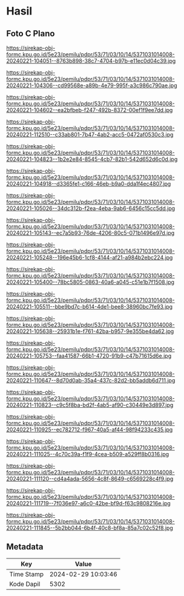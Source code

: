 # Hasil

## Foto C Plano

https://sirekap-obj-formc.kpu.go.id/5e23/pemilu/pdpr/53/71/03/10/14/5371031014008-20240221-104051--8763b898-38c7-4704-b97b-e11ec0d04c39.jpg

https://sirekap-obj-formc.kpu.go.id/5e23/pemilu/pdpr/53/71/03/10/14/5371031014008-20240221-104306--cd99568e-a89b-4e79-995f-a3c986c790ae.jpg

https://sirekap-obj-formc.kpu.go.id/5e23/pemilu/pdpr/53/71/03/10/14/5371031014008-20240221-104602--ea2bfbeb-f247-492b-8372-00ef1f9ee7dd.jpg

https://sirekap-obj-formc.kpu.go.id/5e23/pemilu/pdpr/53/71/03/10/14/5371031014008-20240221-112510--c33ab801-7b47-4ab2-acc5-0472af0530c3.jpg

https://sirekap-obj-formc.kpu.go.id/5e23/pemilu/pdpr/53/71/03/10/14/5371031014008-20240221-104823--1b2e2e84-8545-4cb7-82b1-542d652d6c0d.jpg

https://sirekap-obj-formc.kpu.go.id/5e23/pemilu/pdpr/53/71/03/10/14/5371031014008-20240221-104918--d3365fe1-c166-46eb-b9a0-dda1f4ec4807.jpg

https://sirekap-obj-formc.kpu.go.id/5e23/pemilu/pdpr/53/71/03/10/14/5371031014008-20240221-105026--34dc312b-f2ea-4eba-9ab6-6456c15cc5dd.jpg

https://sirekap-obj-formc.kpu.go.id/5e23/pemilu/pdpr/53/71/03/10/14/5371031014008-20240221-105143--ec7a5b93-76de-4206-80c5-071b1496e97d.jpg

https://sirekap-obj-formc.kpu.go.id/5e23/pemilu/pdpr/53/71/03/10/14/5371031014008-20240221-105248--196e45b6-1cf8-4144-af21-a984b2ebc224.jpg

https://sirekap-obj-formc.kpu.go.id/5e23/pemilu/pdpr/53/71/03/10/14/5371031014008-20240221-105400--78bc5805-0863-40a6-a045-c51e1b7f1508.jpg

https://sirekap-obj-formc.kpu.go.id/5e23/pemilu/pdpr/53/71/03/10/14/5371031014008-20240221-105511--bbe9bd7c-b614-4de1-bee8-38960bc7fe93.jpg

https://sirekap-obj-formc.kpu.go.id/5e23/pemilu/pdpr/53/71/03/10/14/5371031014008-20240221-105638--25931b1e-f761-42ba-b957-9e355be4da62.jpg

https://sirekap-obj-formc.kpu.go.id/5e23/pemilu/pdpr/53/71/03/10/14/5371031014008-20240221-105753--faa41587-66b1-4720-91b9-c47b71615d6e.jpg

https://sirekap-obj-formc.kpu.go.id/5e23/pemilu/pdpr/53/71/03/10/14/5371031014008-20240221-110647--8d70d0ab-35a4-437c-82d2-bb5addb6d711.jpg

https://sirekap-obj-formc.kpu.go.id/5e23/pemilu/pdpr/53/71/03/10/14/5371031014008-20240221-110823--c9c5f8ba-bd2f-4ab5-af90-c30449e3d897.jpg

https://sirekap-obj-formc.kpu.go.id/5e23/pemilu/pdpr/53/71/03/10/14/5371031014008-20240221-110925--ec782712-f967-40a5-af44-98f94233c435.jpg

https://sirekap-obj-formc.kpu.go.id/5e23/pemilu/pdpr/53/71/03/10/14/5371031014008-20240221-111025--4c70c39a-f1f9-4cea-b509-a529ff8b0316.jpg

https://sirekap-obj-formc.kpu.go.id/5e23/pemilu/pdpr/53/71/03/10/14/5371031014008-20240221-111120--cd4a4ada-5656-4c8f-8649-c6569228c4f9.jpg

https://sirekap-obj-formc.kpu.go.id/5e23/pemilu/pdpr/53/71/03/10/14/5371031014008-20240221-111719--7f036e97-a6c0-42be-bf9d-f63c9808216e.jpg

https://sirekap-obj-formc.kpu.go.id/5e23/pemilu/pdpr/53/71/03/10/14/5371031014008-20240221-111845--5b2bb044-6b4f-40c8-bf8a-85a7c02c52f8.jpg


## Metadata

| Key        | Value               |
| ---------- | ------------------- |
| Time Stamp | 2024-02-29 10:03:46 |
| Kode Dapil | 5302                |



